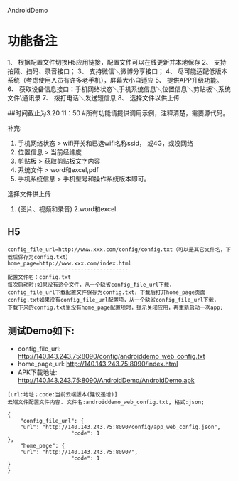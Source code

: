 AndroidDemo

# 功能备注

1、 根据配置文件切换H5应用链接，配置文件可以在线更新并本地保存
2、 支持拍照、扫码、录音接口；
3、 支持微信＼微博分享接口；
4、 尽可能适配低版本系统（考虑使用人员有许多老手机），屏幕大小自适应 
5、 提供APP升级功能。
6、 获取设备信息接口：手机网络状态＼手机系统信息＼位置信息＼剪贴板＼系统文件\通讯录 
7、 拨打电话＼发送短信息
8、 选择文件以供上传 

##时间截止为3.20 11：50
#所有功能请提供调用示例，注释清楚，需要源代码。

补充:
1. 手机网络状态 >  wifi开关和已选wifi名称ssid， 或4G，或没网络
2. 位置信息    >  当前经纬度
3. 剪贴板      >  获取剪贴板文字内容
4. 系统文件    >  word和excel,pdf
5. 手机系统信息 >  手机型号和操作系统版本即可。

选择文件供上传 
1. (图片、视频和录音)
2.word和excel

## H5

```
config_file_url=http://www.xxx.com/config/config.txt（可以是其它文件名，下载后保存为config.txt）
home_page=http://www.xxx.com/index.html
--------------------------------------
配置文件名：config.txt
每次启动时:如果没有这个文件，从一个缺省config_file_url下载，
config_file_url下载配置文件保存为config.txt，下载后打开home_page页面
config.txt如果没有config_file_url配置项，从一个缺省config_file_url下载，
下载下来的config.txt里没有home_page配置项时，提示关闭应用，再重新启动一次app;
```

## 测试Demo如下:

- config_file_url: http://140.143.243.75:8090/config/androiddemo_web_config.txt
- home_page_url: http://140.143.243.75:8090/index.html
- APK下载地址: http://140.143.243.75:8090/AndroidDemo/AndroidDemo.apk
```
[url:地址；code:当前云端版本(建议递增)]
云端文件配置文件内容. 文件名:androiddemo_web_config.txt, 格式:json;

{
	"config_file_url": {
	"url": "http://140.143.243.75:8090/config/app_web_config.json",
					"code": 1
},
	"home_page": {
	"url": "http://140.143.243.75:8090/",
					"code": 1
}
}
```
